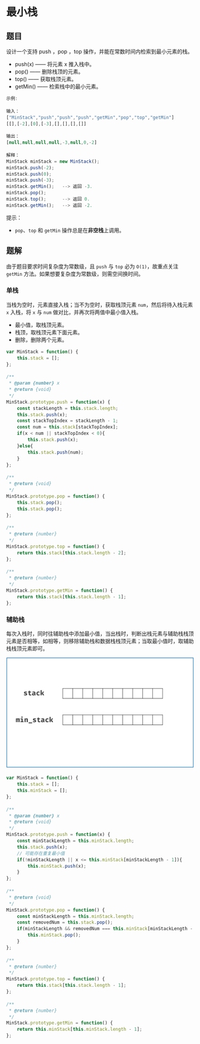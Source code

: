 # 最小栈

## 题目

设计一个支持 push ，pop ，top 操作，并能在常数时间内检索到最小元素的栈。

- push(x) —— 将元素 x 推入栈中。
- pop() —— 删除栈顶的元素。
- top() —— 获取栈顶元素。
- getMin() —— 检索栈中的最小元素。
 

```javascript
示例:

输入：
["MinStack","push","push","push","getMin","pop","top","getMin"]
[[],[-2],[0],[-3],[],[],[],[]]

输出：
[null,null,null,null,-3,null,0,-2]

解释：
MinStack minStack = new MinStack();
minStack.push(-2);
minStack.push(0);
minStack.push(-3);
minStack.getMin();   --> 返回 -3.
minStack.pop();
minStack.top();      --> 返回 0.
minStack.getMin();   --> 返回 -2.
```

提示：

- `pop`、`top` 和 `getMin` 操作总是在**非空栈**上调用。

## 题解

由于题目要求时间复杂度为常数级，且 `push` 与 `top` 必为 `O(1)`，故重点关注 `getMin` 方法。如果想要复杂度为常数级，则需空间换时间。

### 单栈

当栈为空时，元素直接入栈；当不为空时，获取栈顶元素 `num`，然后将待入栈元素 `x` 入栈，将 `x` 与 `num` 做对比，并再次将两值中最小值入栈。

- 最小值，取栈顶元素。
- 栈顶，取栈顶元素下面元素。
- 删除，删除两个元素。

```javascript
var MinStack = function() {
    this.stack = [];
};

/** 
 * @param {number} x
 * @return {void}
 */
MinStack.prototype.push = function(x) {
    const stackLength = this.stack.length;
    this.stack.push(x);
    const stackTopIndex = stackLength - 1;
    const num = this.stack[stackTopIndex];
    if(x < num || stackTopIndex < 0){
        this.stack.push(x);
    }else{
        this.stack.push(num);
    }
};

/**
 * @return {void}
 */
MinStack.prototype.pop = function() {
    this.stack.pop();
    this.stack.pop();
};

/**
 * @return {number}
 */
MinStack.prototype.top = function() {
    return this.stack[this.stack.length - 2];
};

/**
 * @return {number}
 */
MinStack.prototype.getMin = function() {
    return this.stack[this.stack.length - 1];
};
```

### 辅助栈

每次入栈时，同时往辅助栈中添加最小值，当出栈时，判断出栈元素与辅助栈栈顶元素是否相等，如相等，则移除辅助栈和数据栈栈顶元素；当取最小值时，取辅助栈栈顶元素即可。

![image](./155.gif)

```javascript
var MinStack = function() {
    this.stack = [];
    this.minStack = [];
};

/** 
 * @param {number} x
 * @return {void}
 */
MinStack.prototype.push = function(x) {
    const minStackLength = this.minStack.length;
    this.stack.push(x);
    // 可能存在重复最小值
    if(!minStackLength || x <= this.minStack[minStackLength - 1]){
        this.minStack.push(x);
    }
};

/**
 * @return {void}
 */
MinStack.prototype.pop = function() {
    const minStackLength = this.minStack.length;
    const removedNum = this.stack.pop();
    if(minStackLength && removedNum === this.minStack[minStackLength - 1]){
        this.minStack.pop();
    }
};

/**
 * @return {number}
 */
MinStack.prototype.top = function() {
    return this.stack[this.stack.length - 1];
};

/**
 * @return {number}
 */
MinStack.prototype.getMin = function() {
    return this.minStack[this.minStack.length - 1];
};
```